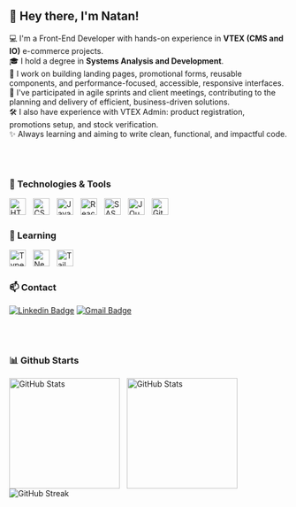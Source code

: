 ## 👋 Hey there, I'm Natan!


💻 I'm a Front-End Developer with hands-on experience in **VTEX (CMS and IO)** e-commerce projects.  <br />
🎓 I hold a degree in **Systems Analysis and Development**.  <br />
🚀 I work on building landing pages, promotional forms, reusable components, and performance-focused, accessible, responsive interfaces.  <br />
🤝 I've participated in agile sprints and client meetings, contributing to the planning and delivery of efficient, business-driven solutions.  <br />
🛠️ I also have experience with VTEX Admin: product registration, promotions setup, and stock verification. <br />
✨ Always learning and aiming to write clean, functional, and impactful code.

<br />
<br />

### 🧰 Technologies & Tools

<img 
    align="left" 
    alt="HTML"
    title="HTML" 
    width="30px" 
    style="padding-right: 10px;" 
    src="https://cdn.jsdelivr.net/gh/devicons/devicon@latest/icons/html5/html5-original.svg" 
/>
<img 
    align="left" 
    alt="CSS" 
    title="CSS"
    width="30px" 
    style="padding-right: 10px;" 
    src="https://cdn.jsdelivr.net/gh/devicons/devicon@latest/icons/css3/css3-original.svg" 
/>
<img 
    align="left" 
    alt="JavaScript" 
    title="JavaScript"
    width="30px" 
    style="padding-right: 10px;" 
    src="https://cdn.jsdelivr.net/gh/devicons/devicon@latest/icons/javascript/javascript-original.svg" 
/>
<img 
    align="left" 
    alt="React"
    title="React" 
    width="30px" 
    style="padding-right: 10px;" 
    src="https://cdn.jsdelivr.net/gh/devicons/devicon@latest/icons/react/react-original.svg" 
/>

<img 
    align="left" 
    alt="SASS" 
    title="SASS"
    width="30px" 
    style="padding-right: 10px;" 
    src="https://cdn.jsdelivr.net/gh/devicons/devicon@latest/icons/sass/sass-original.svg" 
/>
<img 
    align="left" 
    alt="JQuery" 
    title="JQuery"
    width="30px" 
    style="padding-right: 10px;" 
    src="https://cdn.jsdelivr.net/gh/devicons/devicon@latest/icons/jquery/jquery-original.svg" 
/>
<img 
    align="left" 
    alt="Git" 
    title="Git"
    width="30px" 
    style="padding-right: 10px;" 
    src="https://cdn.jsdelivr.net/gh/devicons/devicon@latest/icons/git/git-original.svg" 
/>

<br/>
<br/>

### 🤖 Learning

<img 
    align="left" 
    alt="TypeScript"
    title="TypeScript" 
    width="30px" 
    style="padding-right: 10px;" 
    src="https://cdn.jsdelivr.net/gh/devicons/devicon@latest/icons/typescript/typescript-original.svg" 
/>
<img 
    align="left" 
    alt="Next.js" 
    title="Next.js"
    width="30px" 
    style="padding-right: 10px;" 
    src="https://cdn.jsdelivr.net/gh/devicons/devicon@latest/icons/nextjs/nextjs-original.svg" 
/>
<img 
    align="left" 
    alt="Tailwind" 
    title="Tailwind"
    width="30px" 
    style="padding-right: 10px;" 
    src="https://cdn.jsdelivr.net/gh/devicons/devicon@latest/icons/tailwindcss/tailwindcss-original.svg" 
/>

<br/>
<br/>

### 📫 Contact

[![Linkedin Badge](https://img.shields.io/badge/-LinkedIn-blue?style=flat-square&logo=Linkedin&logoColor=white&link=https://www.linkedin.com/in/natanael-saymon-2b9b18145/)](https://www.linkedin.com/in/natanael-saymon-2b9b18145/)
[![Gmail Badge](https://img.shields.io/badge/-Gmail-c14438?style=flat-square&logo=Gmail&logoColor=white&link=mailto:natanaelsaymondev@gmail.com)](mailto:natanaelsaymondev@gmail.com/)

<br />
<br/>

### 📊 Github Starts

<p>
  <img 
    align="left" 
    alt="GitHub Stats" 
    height="200" 
    style="padding-right: 10px;" 
    src="https://github-readme-stats.vercel.app/api?username=natanaelsaymon&show_icons=true&theme=tokyonight&include_all_commits=true&locale=pt-br" 
  />

<img 
      align="left" 
      alt="GitHub Stats" 
      height="200" 
      src="https://github-readme-stats.vercel.app/api/top-langs/?username=natanaelsaymon&theme=tokyonight&layout=compact&custom_title=Tecnologias&langs_count=9" 
  />

![GitHub Streak](https://github-readme-streak-stats.herokuapp.com/?user=natanaelsaymon&theme=radical)

</p>
